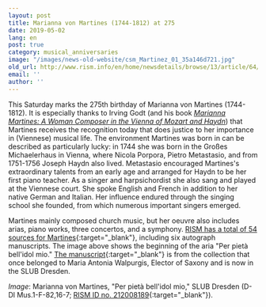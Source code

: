 ```yaml
---
layout: post
title: Marianna von Martines (1744-1812) at 275
date: 2019-05-02
lang: en
post: true
category: musical_anniversaries
image: "/images/news-old-website/csm_Martinez_01_35a146d721.jpg"
old_url: http://www.rism.info/en/home/newsdetails/browse/13/article/64/marianna-von-martines-1744-1812-at-275.html
email: ''
author: ''
---
```


This Saturday marks the 275th birthday of Marianna von Martines (1744-1812). It is especially thanks to Irving Godt (and his book [_Marianna Martines: A Woman Composer in the Vienna of Mozart and Haydn_](https://opac.rism.info/search?id=lit30026364&View=rism&Language=en)) that Martines receives the recognition today that does justice to her importance in (Viennese) musical life. The environment Martines was born in can be described as particularly lucky: in 1744 she was born in the Großes Michaelerhaus in Vienna, where Nicola Porpora, Pietro Metastasio, and from 1751-1756 Joseph Haydn also lived. Metastasio encouraged Martines's extraordinary talents from an early age and arranged for Haydn to be her first piano teacher. As a singer and harpsichordist she also sang and played at the Viennese court. She spoke English and French in addition to her native German and Italian. Her influence endured through the singing school she founded, from which numerous important singers emerged.

Martines mainly composed church music, but her oeuvre also includes arias, piano works, three concertos, and a symphony. [RISM has a total of 54 sources for Martines](https://opac.rism.info/metaopac/perma.do?v=rism&q=-1%3d%22pe331798%22&Language=en){:target="_blank"}, including six autograph manuscripts. The image above shows the beginning of the aria "Per pietà bell'idol mio." [The manuscript](http://digital.slub-dresden.de/id426606086){:target="_blank"} is from the collection that once belonged to Maria Antonia Walpurgis, Elector of Saxony and is now in the SLUB Dresden.

_Image_: Marianna von Martines, "Per pietà bell'idol mio," SLUB Dresden (D-Dl Mus.1-F-82,16-7; [RISM ID no. 212008189](https://opac.rism.info/search?id=212008189&Language=en){:target="_blank"}).
